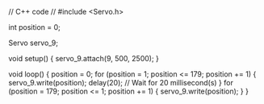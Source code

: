 // C++ code
//
#include <Servo.h>

int position = 0;

Servo servo_9;

void setup()
{
  servo_9.attach(9, 500, 2500);
}

void loop()
{
  position = 0;
  for (position = 1; position <= 179; position += 1) {
    servo_9.write(position);
    delay(20); // Wait for 20 millisecond(s)
  }
  for (position = 179; position <= 1; position += 1) {
    servo_9.write(position);
  }
}

